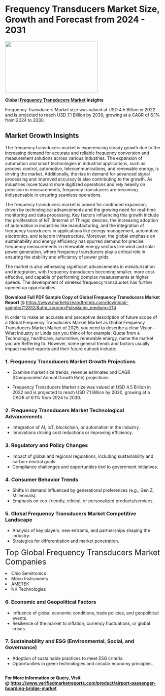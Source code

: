 <H1>Frequency Transducers Market Size, Growth and Forecast from 2024 - 2031</H1><img class="aligncenter size-medium wp-image-584254" src="https://thirdeyenews.in/wp-content/uploads/2024/09/Global-Market-Research-300x168.jpeg" alt="" width="300" height="168" /><p><strong>Global&nbsp;<a href="https://www.marketsizeandtrends.com/download-sample/712812/&amp;utm_source=Pulse&amp;utm_medium=214">Frequency Transducers Market</a> Insights</strong></p><p>Frequency Transducers Market size was valued at USD 4.5 Billion in 2022 and is projected to reach USD 7.1 Billion by 2030, growing at a CAGR of 6.1% from 2024 to 2030.</p><p><h2>Market Growth Insights</h2> <p>The frequency transducers market is experiencing steady growth due to the increasing demand for accurate and reliable frequency conversion and measurement solutions across various industries. The expansion of automation and smart technologies in industrial applications, such as process control, automotive, telecommunications, and renewable energy, is driving the market. Additionally, the rise in demand for advanced signal processing and improved accuracy is also contributing to the growth. As industries move toward more digitized operations and rely heavily on precision in measurements, frequency transducers are becoming indispensable in ensuring seamless operations.</p> <p><strong></strong></p> <p>The frequency transducers market is poised for continued expansion, driven by technological advancements and the growing need for real-time monitoring and data processing. Key factors influencing this growth include the proliferation of IoT (Internet of Things) devices, the increasing adoption of automation in industries like manufacturing, and the integration of frequency transducers in applications like energy management, automotive electronics, and telecom infrastructure. Moreover, the global emphasis on sustainability and energy efficiency has spurred demand for precise frequency measurements in renewable energy sectors like wind and solar power generation, where frequency transducers play a critical role in ensuring the stability and efficiency of power grids.</p> <p>The market is also witnessing significant advancements in miniaturization and integration, with frequency transducers becoming smaller, more cost-effective, and capable of performing complex measurements at higher speeds. The development of wireless frequency transducers has further opened up opportunities</p><p><span class=""><strong>Download Full PDF Sample Copy of Global Frequency Transducers Market Report</strong> @ <a href="https://www.marketsizeandtrends.com/download-sample/712812/&amp;utm_source=Pulse&amp;utm_medium=214" target="_blank">https://www.marketsizeandtrends.com/download-sample/712812/&amp;utm_source=Pulse&amp;utm_medium=214</a></span></p><p>In order to make an accurate and perceptive description of future scope of a Global&nbsp;Frequency Transducers Market Market as Global&nbsp;Frequency Transducers Market Market of 2025, you need to describe a clear Vision &ndash; What Industry or Linda can you think of for example: Quote from a Technology, healthcare, automotive, renewable energy, name the market you are Reffering to. However, some general trends and factors usually impact market reports and their future outlook include:</p><h3>1.&nbsp;<strong>Frequency Transducers Market Growth Projections</strong></h3><ul><li>Examine market size trends, revenue estimates and CAGR (Compounded Annual Growth Rate) projections.</li><li><p>Frequency Transducers Market size was valued at USD 4.5 Billion in 2022 and is projected to reach USD 7.1 Billion by 2030, growing at a CAGR of 6.1% from 2024 to 2030.</p></li></ul><h3>2.&nbsp;<strong>Frequency Transducers Market Technological Advancements</strong></h3><ul><li>Integration of AI, IoT, blockchain, or automation in the industry.</li><li>Innovations driving cost reductions or improving efficiency.</li></ul><h3>3.&nbsp;<strong>Regulatory and Policy Changes</strong></h3><ul><li>Impact of global and regional regulations, including sustainability and carbon-neutral goals.</li><li>Compliance challenges and opportunities tied to government initiatives.</li></ul><h3>4.&nbsp;<strong>Consumer Behavior Trends</strong></h3><ul><li>Shifts in demand influenced by generational preferences (e.g., Gen Z, Millennials).</li><li>Emphasis on eco-friendly, ethical, or personalized products/services.</li></ul><h3>5.&nbsp;<strong>Global Frequency Transducers Market Competitive Landscape</strong></h3><ul><li>Analysis of key players, new entrants, and partnerships shaping the industry.</li><li>Strategies for differentiation and market penetration.</li></ul><p data-pm-slice="1 1 []"><span style="color: inherit; font-family: inherit; font-size: 25px;">Top Global Frequency Transducers Market Companies</span></p><div class="" data-test-id=""><p><li>Ohio Semitronics</li><li> Meco Instruments</li><li> AMETEK</li><li> NK Technologies</li></p></div><h3>6.&nbsp;<strong>Economic and Geopolitical Factors</strong></h3><ul><li>Influence of global economic conditions, trade policies, and geopolitical events.</li><li>Resilience of the market to inflation, currency fluctuations, or global crises.</li></ul><h3>7.&nbsp;<strong>Sustainability and ESG (Environmental, Social, and Governance)</strong></h3><ul><li>Adoption of sustainable practices to meet ESG criteria.</li><li>Opportunities in green technologies and circular economy principles.</li></ul><h2><strong style="font-size: 14px;">For More Information or Query, Visit @&nbsp;</strong><a style="background-color: #ffffff; font-size: 14px;" href="https://www.marketsizeandtrends.com/report/frequency-transducers-market/" target="_blank">https://www.verifiedmarketreports.com/product/airport-passenger-boarding-bridge-market</a></h2>
